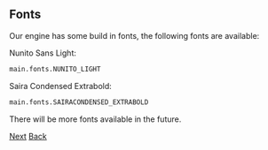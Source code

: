 ## Fonts
Our engine has some build in fonts, the following fonts are available:

Nunito Sans Light:
```python
main.fonts.NUNITO_LIGHT
```
Saira Condensed Extrabold:
```python
main.fonts.SAIRACONDENSED_EXTRABOLD
```

There will be more fonts available in the future.

[Next](<https://dimkauzh.github.io/fusion-engine/docs/wiki/keys.html>)
[Back](<https://dimkauzh.github.io/fusion-engine/docs/wiki/color_api.html>)

